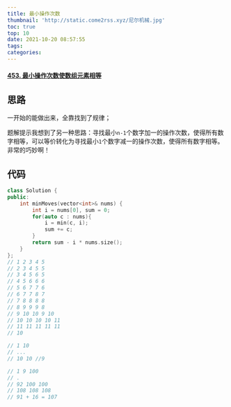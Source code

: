 ```yaml
---
title: 最小操作次数
thumbnail: 'http://static.come2rss.xyz/尼尔机械.jpg'
toc: true
top: 10
date: 2021-10-20 08:57:55
tags:
categories:
---
```


#### [453. 最小操作次数使数组元素相等](https://leetcode-cn.com/problems/minimum-moves-to-equal-array-elements/)


## 思路

一开始的能做出来，全靠找到了规律；

题解提示我想到了另一种思路：寻找最小`n-1`个数字加一的操作次数，使得所有数字相等，可以等价转化为寻找最小`1`个数字减一的操作次数，使得所有数字相等。非常的巧妙啊！

<!-- more -->

## 代码

```c++
class Solution {
public:
    int minMoves(vector<int>& nums) {
        int i = nums[0], sum = 0;
        for(auto c : nums){
            i = min(c, i);
            sum += c;
        }
        return sum - i * nums.size();
    }
};
// 1 2 3 4 5 
// 2 3 4 5 5
// 3 4 5 6 5
// 4 5 6 6 6
// 5 6 7 7 6
// 6 7 7 8 7
// 7 8 8 8 8
// 8 9 9 9 8
// 9 10 10 9 10
// 10 10 10 10 11
// 11 11 11 11 11
// 10

// 1 10
// ...
// 10 10 //9

// 1 9 100
// .
// 92 100 100
// 108 108 108 
// 91 + 16 = 107
```

